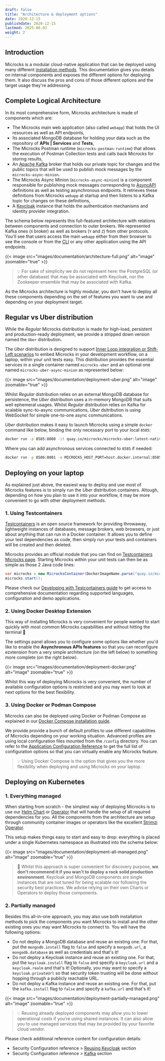 ```yaml
---
draft: false
title: "Architecture & deployment options"
date: 2020-12-15
publishdate: 2020-12-15
lastmod: 2025-06-03
weight: 2
---
```


## Introduction

Microcks is a modular cloud-native application that can be deployed using many different [installation methods](/documentation/guides/installation). This documentation gives you details on internal components and exposes the different options for deploying them. It also discuss the pros and cons of those different options and the target usage they're addressing.

## Complete Logical Architecture

In its most comprehensive form, Microcks architecture is made of components which are:

* The Microcks main web application (also called `webapp`) that holds the UI resources as well as API endpoints,
* Its associated MongoDB database for holding your data such as the repository of **APIs | Services** and **Tests**,
* The Microcks Postman runtime (`microcks-postman-runtime`) that allows the execution of Postman Collection tests and calls back Microcks for storing results,
* An [Apache Kafka](https://kafka.apache.org) broker that holds our private topic for changes and the public topics that will be used to publish mock messages by the `microcks-async-minion`.
* The Microcks Async Minion (`microcks-async-minion`) is a component responsible for publishing mock messages corresponding to [AsyncAPI](/documentation/references/artifacts/asyncapi-conventions) definitions as well as testing asynchronous endpoints. It retrieves these definitions from Microcks `webapp` at startup and then listens to a Kafka topic for changes on these definitions,
* A [Keycloak](https://keycloak.org) instance that holds the authentication mechanisms and identity provider integration.

The schema below represents this full-featured architecture with relations between components and connection to outer brokers. We represented Kafka ones (`X` broker) as well as brokers (`Y` and `Z`) from other protocols. You'll see that users access the main `webapp` either from their browser to see the console or from the [CLI](/documentation/guides/automation/cli) or any other application using the API endpoints.

{{< image src="images/documentation/architecture-full.png" alt="image" zoomable="true" >}}

> 💡 For sake of simplicity we do not represent here: the PostgreSQL (or other database) that may be associated with Keycloak, nor the Zookeeper ensemble that may be associated with Kafka.

As the Microcks architecture is highly modular, you don't have to deploy all these components depending on the set of features you want to use and depending on your deployment target.

## Regular vs Uber distribution

While the *Regular* Microcks distribution is made for high-load, persistent and production-ready deployment, we provide a stripped down version named the `Uber` distribution.

The *Uber* distribution is designed to support [Inner Loop integration or Shift-Left scenarios](https://www.linkedin.com/pulse/how-microcks-fit-unify-inner-outer-loops-cloud-native-kheddache) to embed Microcks in your development workflow, on a laptop, within your unit tests easy. This distribution provides the essential services in a single container named `microcks-uber` and an optional one named `microcks-uber-async-minion` as represented below:

{{< image src="images/documentation/deployment-uber.png" alt="image" zoomable="true" >}}

Whilst *Regular* distribution relies on an external MongoDB database for persistence, the *Uber* distribution uses a in-memory MongoDB that suits well ephemeral usages. Whilst *Regular* distribution relies on Kafka for scalable sync-to-async communications, *Uber* dsitribution is using WebSocket for simple one-to-one async communications.

*Uber* distribution makes it easy to launch Microcks using a simple `docker` command like below, binding the only necessary port to your local `8585`:

```sh
docker run -p 8585:8080 -it quay.io/microcks/microcks-uber:latest-native
```

Where you can add asynchronous services connected to `8585` if needed:

```sh
docker run -p 8586:8081 -e MICROCKS_HOST_PORT=host.docker.internal:8585 -it quay.io/microcks/microcks-uber-async-minion:latest
```

## Deploying on your laptop

As explained just above, the easiest way to deploy and use most of Microcks features is to simply run the *Uber* distribution containers. Altough, depending on how you plan to use it into your workflow, it may be more convenient to go with other deployment methods.

### 1. Using Testcontainers

[Testcontainers](https://testcontainers.com) is an open source framework for providing throwaway, lightweight instances of databases, message brokers, web browsers, or just about anything that can run in a Docker container. It allows you to define your test dependencies as code, then simply run your tests and containers will be created and then deleted.

Microcks provides an official module that you can find on [Testcontainers Microcks page](https://testcontainers.com/modules/microcks/). Starting Microcks within your unit tests can then be as simple as those 2 Java code lines:

```java
var microcks = new MicrocksContainer(DockerImageName.parse("quay.io/microcks/microcks-uber:latest"));
microcks.start();
```

Please check our [Developing with Testcontainers guide](/content/documentation/guides/usage/developing-testcontainers.md) to get access to comprehensive documentation regarding supported languages, configuration and demo applications.


### 2. Using Docker Desktop Extension

This way of installing Microcks is very convenient for people wanted to start quickly with most common Microcks capabilities and without hitting the terminal 👻

The settings panel allows you to configure some options like whether you'd like to enable the **Asynchronous APIs features** so that you can reconfigure ezxtension from a very simple architecture (on the left below) to something more complete (on the right below).

{{< image src="images/documentation/deployment-docker.png" alt="image" zoomable="true" >}}

Whilst this way of deploying Microcks is very convenient, the number of available configuration options is restricted and you may want to look at next options for the best flexibility.

### 3. Using Docker or Podman Compose

Microcks can also be deployed using Docker or Podman Compose as explained in our [Docker Compose installation guide](/documentation/guides/installation/docker-compose).

We provide provide a bunch of default profiles to use different capabilities of Microcks depending on your working situation. Advanced profiles are using local configuration files mounted from the `/config` directory. You can refer to the [Application Configuration Reference](/documentation/references/configuration/application-config) to get the full list of configuration options so that you can virtually enable any Microcks feature.

> 💡 Using Docker Compose is the option that gives you the more flexibility when deploying and using Microcks on your laptop.

## Deploying on Kubernetes

### 1. Everything managed

When starting from scratch - the simplest way of deploying Microcks is to use our [Helm Chart](/documentation/references/configuration/helm-chart-config) or [Operator](/documentation/references/configuration/operator-config) that will handle the setup of all required dependencies for you. All the components from the architecture are setup through community container images or operators like the excellent [Strimzi Operator](https://strimzi.io).

This setup makes things easy to start and easy to drop: everything is placed under a single Kubernetes namespace as illustrated into the schema below:

{{< image src="images/documentation/deployment-all-managed.png" alt="image" zoomable="true" >}}

> 🚨 Whilst this approach is super convenient for discovery purpose, **we don't recommend it if you wan't to deploy a rock solid production environment**. Keycloak and MongoDB components are single instances that are not tuned for being scalable nor following the security best practices. We advise relying on their own Charts or Operators to deploy those components.


### 2. Partially managed

Besides this all-in-one approach, you may also use both installation methods to pick the components you want Microcks to install and the other existing ones you may want Microcks to connect to. You will have the following options:

* Do not deploy a MongoDB database and reuse an existing one. For that, put the `mongodb.install` flag to `false` and specify a `mongodb.url`, a `mongodb.database` as well as credentials and that's it!
* Do not deploy a Keycloak instance and reuse an existing one. For that, put the `keycloak.install` flag to `false` and specify a `keycloak.url` and a `keycloak.realm` and that's it! Optionally, you may want to specify a `keycloak.privateUrl` so that security token trusting will be done without hopping through a publicly reachable URL.
* Do not deploy a Kafka instance and reuse an existing one. For that, put the `kafka.install` flag to `false` and specify a `kafka.url` and that's it!

{{< image src="images/documentation/deployment-partially-managed.png" alt="image" zoomable="true" >}}

> 💡 Reusing already deployed components may allow you to lower operational costs if you're using shared instances. It can also allow you to use managed services that may be provided by your favorite cloud vendor.

Please check additional reference content for configuration details:
* Security Configuration reference > [Reusing Keycloak](/documentation/references/configuration/security-config/#reusing-an-existing-keycloak) section
* Security Configuration reference > [Kafka](/documentation/references/configuration/security-config/#reusing-an-existing-secured-kafka) section